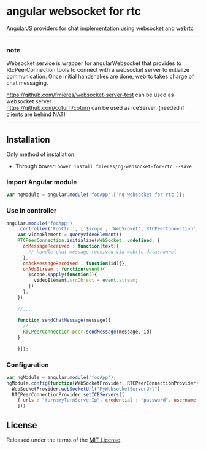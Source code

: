 angular  websocket for rtc
==============

AngularJS providers for chat implementation using websocket and webrtc

---

### note

Websocket service is wrapper for angularWebsocket that provides to RtcPeerConnection tools to connect with a websocket server to initialize communication. Once initial handshakes are done, webrtc takes charge of chat messaging.

https://github.com/fmieres/websocket-server-test can be used as websocket server \
https://github.com/coturn/coturn can be used as iceServer. (needed if clients are behind NAT)

---

Installation
------------

Only method of installation:
* Through bower: `bower install fmieres/ng-websocket-for-rtc --save`



### Import Angular module
 
```js
var ngModule = angular.module('fooApp',['ng-websocket-for-rtc']);
```


### Use in controller
 
```js
angular.module('fooApp')
    .controller('FooCtrl', ['$scope', 'WebScoket','RTCPeerConnection', function ($scope, WebSocket, RTCPeerConnection) {
    var videoElement = queryVideoElement()
    RTCPeerConnection.initialize(WebSocket, undefined, { 
      onMessageReceived : function(text){
        // handle chat message received via webrtc datachannel
      },
      onAckMessageReceived : function(id){},
      onAddStream : function(event){
        $scope.$apply(function(){
          videoElement.srcObject = event.stream;
        })
      },
    })
    
    //...
    
    function sendChatMessage(message){
      //...
      RTCPeerConnection.peer.sendMessage(message, id)
    }
    
    }]);
```


### Configuration

```js
var ngModule = angular.module('fooApp');
ngModule.config(function(WebSocketProvider, RTCPeerConnectionProvider){
  WebSocketProvider.webSocketUrl("MyWebsocketServerUrl")
  RTCPeerConnectionProvider.setICEServers([
    { urls : "turn:myTurnServerIp", credential : "password", username :"username" }
    ]))
```


License
----

Released under the terms of the [MIT License](LICENSE).